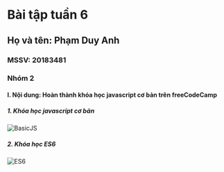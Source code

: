 # Bài tập tuần 6
## Họ và tên: Phạm Duy Anh
### MSSV: 20183481
### Nhóm 2
#### I. Nội dung: Hoàn thành khóa học javascript cơ bản trên freeCodeCamp
##### 1. Khóa học javascript cơ bản
![BasicJS](https://user-images.githubusercontent.com/93386621/140513953-1d70ca98-dcd3-405f-8dd7-cd74201ca72c.PNG)
##### 2. Khóa học ES6
![ES6](https://user-images.githubusercontent.com/93386621/140513967-c2ec8f4b-5b3c-4240-86bc-97446c53394a.PNG)
